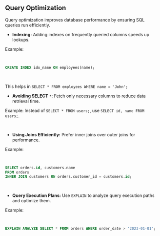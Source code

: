 ## Query Optimization
Query optimization improves database performance by ensuring SQL queries run efficiently.

* **Indexing:** Adding indexes on frequently queried columns speeds up lookups.

Example:

&nbsp;
```sql
CREATE INDEX idx_name ON employees(name);
```
&nbsp;

This helps in `SELECT * FROM employees WHERE name = 'John';`

* **Avoiding SELECT** `*`: Fetch only necessary columns to reduce data retrieval time.

Example: Instead of `SELECT * FROM users;`, use `SELECT id, name FROM users;`.

&nbsp;

* **Using Joins Efficiently:** Prefer inner joins over outer joins for performance.

Example:

&nbsp;
```sql
SELECT orders.id, customers.name
FROM orders
INNER JOIN customers ON orders.customer_id = customers.id;
```
&nbsp;

* **Query Execution Plans:** Use `EXPLAIN` to analyze query execution paths and optimize them.

Example:

&nbsp;
```sql
EXPLAIN ANALYZE SELECT * FROM orders WHERE order_date > '2023-01-01';
```